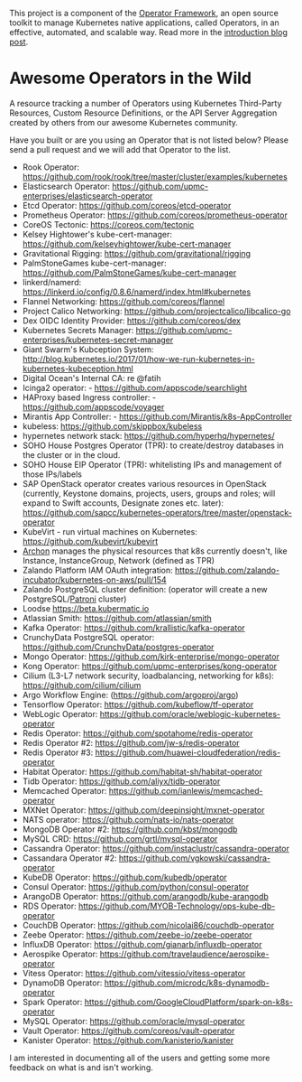 This project is a component of the [Operator Framework](https://github.com/operator-framework), an open source toolkit to manage Kubernetes native applications, called Operators, in an effective, automated, and scalable way. Read more in the [introduction blog post](https://coreos.com/blog/introducing-operator-framework).

# Awesome Operators in the Wild 

A resource tracking a number of Operators using Kubernetes Third-Party Resources, Custom Resource Definitions, or the API Server Aggregation created by others from our awesome Kubernetes community.

Have you built or are you using an Operator that is not listed below? Please send a pull request and we will add that Operator to the list.

- Rook Operator: https://github.com/rook/rook/tree/master/cluster/examples/kubernetes
- Elasticsearch Operator: https://github.com/upmc-enterprises/elasticsearch-operator
- Etcd Operator: https://github.com/coreos/etcd-operator
- Prometheus Operator: https://github.com/coreos/prometheus-operator
- CoreOS Tectonic: https://coreos.com/tectonic
- Kelsey Hightower's kube-cert-manager: https://github.com/kelseyhightower/kube-cert-manager 
- Gravitational Rigging: https://github.com/gravitational/rigging
- PalmStoneGames kube-cert-manager: https://github.com/PalmStoneGames/kube-cert-manager
- linkerd/namerd: https://linkerd.io/config/0.8.6/namerd/index.html#kubernetes
- Flannel Networking: https://github.com/coreos/flannel
- Project Calico Networking: https://github.com/projectcalico/libcalico-go
- Dex OIDC Identity Provider: https://github.com/coreos/dex
- Kubernetes Secrets Manager:  https://github.com/upmc-enterprises/kubernetes-secret-manager
- Giant Swarm's Kubception System: http://blog.kubernetes.io/2017/01/how-we-run-kubernetes-in-kubernetes-kubeception.html
- Digital Ocean's Internal CA: re @fatih
- Icinga2 operator: - https://github.com/appscode/searchlight
- HAProxy based Ingress controller: - https://github.com/appscode/voyager
- Mirantis App Controller: - https://github.com/Mirantis/k8s-AppController
- kubeless: https://github.com/skippbox/kubeless 
- hypernetes network stack: https://github.com/hyperhq/hypernetes/
- SOHO House Postgres Operator (TPR): to create/destroy databases in the cluster or in the cloud.
- SOHO House EIP Operator (TPR): whitelisting IPs and management of those IPs/labels
- SAP OpenStack operator creates various resources in OpenStack (currently, Keystone domains, projects, users, groups and roles; will expand to Swift accounts, Designate zones etc. later): https://github.com/sapcc/kubernetes-operators/tree/master/openstack-operator
- KubeVirt - run virtual machines on Kubernetes: https://github.com/kubevirt/kubevirt
- [Archon](http://github.com/kubeup/archon) manages the physical resources that k8s currently doesn't, like Instance, InstanceGroup, Network (defined as TPR)
- Zalando Platform IAM OAuth integration: https://github.com/zalando-incubator/kubernetes-on-aws/pull/154
- Zalando PostgreSQL cluster definition: (operator will create a new PostgreSQL/[Patroni](https://github.com/zalando/patroni) cluster)
- Loodse https://beta.kubermatic.io
- Atlassian Smith: https://github.com/atlassian/smith
- Kafka Operator: https://github.com/krallistic/kafka-operator
- CrunchyData PostgreSQL operator: https://github.com/CrunchyData/postgres-operator
- Mongo Operator: https://github.com/kirk-enterprise/mongo-operator
- Kong Operator: https://github.com/upmc-enterprises/kong-operator
- Cilium (L3-L7 network security, loadbalancing, networking for k8s): https://github.com/cilium/cilium
- Argo Workflow Engine: (https://github.com/argoproj/argo)
- Tensorflow Operator: https://github.com/kubeflow/tf-operator
- WebLogic Operator: https://github.com/oracle/weblogic-kubernetes-operator
- Redis Operator: https://github.com/spotahome/redis-operator
- Redis Operator #2: https://github.com/jw-s/redis-operator
- Redis Operator #3: https://github.com/huawei-cloudfederation/redis-operator
- Habitat Operator: https://github.com/habitat-sh/habitat-operator
- Tidb Operator: https://github.com/aliyx/tidb-operator
- Memcached Operator: https://github.com/ianlewis/memcached-operator
- MXNet Operator: https://github.com/deepinsight/mxnet-operator 
- NATS operator: https://github.com/nats-io/nats-operator
- MongoDB Operator #2: https://github.com/kbst/mongodb
- MySQL CRD: https://github.com/grtl/mysql-operator 
- Cassandra Operator: https://github.com/instaclustr/cassandra-operator
- Cassandara Operator #2: https://github.com/vgkowski/cassandra-operator
- KubeDB Operator: https://github.com/kubedb/operator
- Consul Operator: https://github.com/python/consul-operator
- ArangoDB Operator: https://github.com/arangodb/kube-arangodb
- RDS Operator: https://github.com/MYOB-Technology/ops-kube-db-operator
- CouchDB Operator: https://github.com/nicolai86/couchdb-operator
- Zeebe Operator: https://github.com/zeebe-io/zeebe-operator
- InfluxDB Operator: https://github.com/gianarb/influxdb-operator
- Aerospike Operator: https://github.com/travelaudience/aerospike-operator
- Vitess Operator: https://github.com/vitessio/vitess-operator
- DynamoDB Operator: https://github.com/microdc/k8s-dynamodb-operator
- Spark Operator: https://github.com/GoogleCloudPlatform/spark-on-k8s-operator
- MySQL Operator: https://github.com/oracle/mysql-operator
- Vault Operator: https://github.com/coreos/vault-operator
- Kanister Operator: https://github.com/kanisterio/kanister


I am interested in documenting all of the users and getting some more feedback on what is and isn't working.
